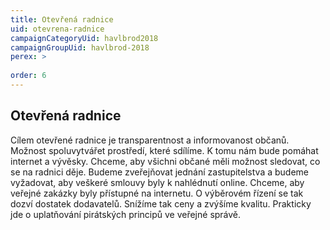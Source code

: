 ```yaml
---
title: Otevřená radnice
uid: otevrena-radnice
campaignCategoryUid: havlbrod2018
campaignGroupUid: havlbrod-2018
perex: >
  
order: 6
---
```


## Otevřená radnice

Cílem otevřené radnice je transparentnost a informovanost občanů. Možnost spoluvytvářet prostředí, které sdílíme. K tomu nám bude pomáhat internet a vývěsky. Chceme, aby všichni občané měli možnost sledovat, co se na radnici děje. Budeme zveřejňovat jednání zastupitelstva a budeme vyžadovat, aby veškeré smlouvy byly k nahlédnutí online. Chceme, aby veřejné zakázky byly přístupné na internetu. O výběrovém řízení se tak dozví dostatek dodavatelů. Snížíme tak ceny a zvýšíme kvalitu. Prakticky jde o uplatňování pirátských principů ve veřejné správě.
